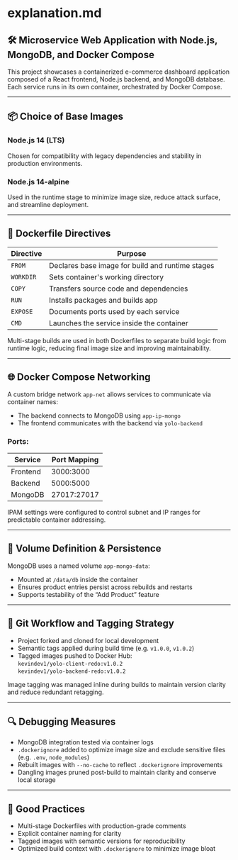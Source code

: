 # explanation.md

## 🛠 Microservice Web Application with Node.js, MongoDB, and Docker Compose

This project showcases a containerized e-commerce dashboard application composed of a React frontend, Node.js backend, and MongoDB database. Each service runs in its own container, orchestrated by Docker Compose.

---

## 📦 Choice of Base Images

### Node.js 14 (LTS)
Chosen for compatibility with legacy dependencies and stability in production environments.

### Node.js 14-alpine
Used in the runtime stage to minimize image size, reduce attack surface, and streamline deployment.

---

## 🐳 Dockerfile Directives

| Directive | Purpose |
|----------|---------|
| `FROM` | Declares base image for build and runtime stages |
| `WORKDIR` | Sets container's working directory |
| `COPY` | Transfers source code and dependencies |
| `RUN` | Installs packages and builds app |
| `EXPOSE` | Documents ports used by each service |
| `CMD` | Launches the service inside the container |

Multi-stage builds are used in both Dockerfiles to separate build logic from runtime logic, reducing final image size and improving maintainability.

---

## 🌐 Docker Compose Networking

A custom bridge network `app-net` allows services to communicate via container names:

- The backend connects to MongoDB using `app-ip-mongo`
- The frontend communicates with the backend via `yolo-backend`

### Ports:

| Service | Port Mapping |
|--------|--------------|
| Frontend | 3000:3000 |
| Backend | 5000:5000 |
| MongoDB | 27017:27017 |

IPAM settings were configured to control subnet and IP ranges for predictable container addressing.

---

## 💾 Volume Definition & Persistence

MongoDB uses a named volume `app-mongo-data`:

- Mounted at `/data/db` inside the container
- Ensures product entries persist across rebuilds and restarts
- Supports testability of the “Add Product” feature

---

## 🔁 Git Workflow and Tagging Strategy

- Project forked and cloned for local development
- Semantic tags applied during build time (e.g. `v1.0.0`, `v1.0.2`)
- Tagged images pushed to Docker Hub:  
  `kevindev1/yolo-client-redo:v1.0.2`  
  `kevindev1/yolo-backend-redo:v1.0.2`

Image tagging was managed inline during builds to maintain version clarity and reduce redundant retagging.

---

## 🔍 Debugging Measures

- MongoDB integration tested via container logs
- `.dockerignore` added to optimize image size and exclude sensitive files (e.g. `.env`, `node_modules`)
- Rebuilt images with `--no-cache` to reflect `.dockerignore` improvements
- Dangling images pruned post-build to maintain clarity and conserve local storage

---

## 🔖 Good Practices

- Multi-stage Dockerfiles with production-grade comments
- Explicit container naming for clarity
- Tagged images with semantic versions for reproducibility
- Optimized build context with `.dockerignore` to minimize image bloat

